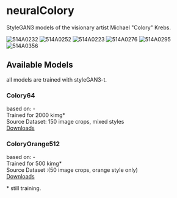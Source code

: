 # neuralColory
StyleGAN3 models of the visionary artist Michael "Colory" Krebs.

![514A0232](https://user-images.githubusercontent.com/10214666/149182929-cfdaa9ab-9053-46e4-820b-cbae7f406cf8.jpg)
![514A0252](https://user-images.githubusercontent.com/10214666/149183103-ef82171b-124e-47ca-bbd0-f594253149d3.jpg)
![514A0223](https://user-images.githubusercontent.com/10214666/149183153-e9d49377-33a0-47da-8c85-2374c2e057a6.jpg)
![514A0276](https://user-images.githubusercontent.com/10214666/149183186-286ae9b2-12cd-4eb8-b083-914737eaafa0.jpg)
![514A0295](https://user-images.githubusercontent.com/10214666/149183211-97db952c-1de2-464d-ac50-4a29a6d66caf.jpg)
![514A0356](https://user-images.githubusercontent.com/10214666/149183259-2de14f21-188e-4dda-b155-232e2187ee56.jpg)

## Available Models
all models are trained with styleGAN3-t.
### Colory64
based on: -<br>
Trained for 2000 kimg*<br>
Source Dataset: 150 image crops, mixed styles<br>
<a href="https://www.dropbox.com/sh/u563ztcuiuz8a7c/AACwFeRg-Ga9bNNhtNHVk_sKa?dl=0">Downloads</a><br>
### ColoryOrange512
based on: -<br>
Trained for 500 kimg*<br>
Source Dataset :(50 image crops, orange style only)<br>
<a href="https://www.dropbox.com/sh/1lot0m2b56hqj4j/AAABjdBzWKWiGoN7JCfHF6qFa?dl=0">Downloads</a><br>
<p>
* still training.

